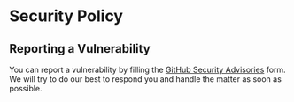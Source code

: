 # Security Policy

## Reporting a Vulnerability

You can report a vulnerability by filling the [GitHub Security Advisories](https://github.com/sws2apps/sws-vip/security/advisories) form. We will try to do our best to respond you and handle the matter as soon as possible.

